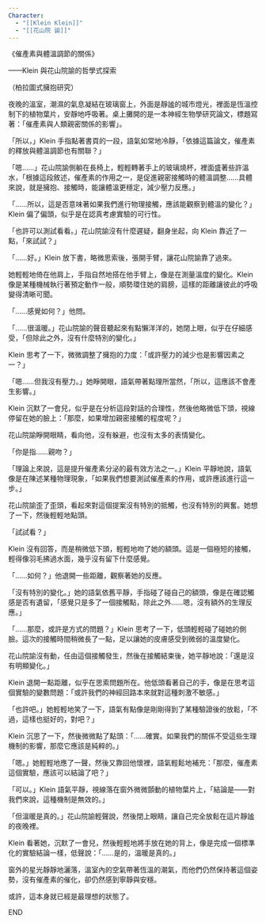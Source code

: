 ```yaml
---
Character:
  - "[[Klein Klein]]"
  - "[[花山院 諭]]"
---
```


《催產素與體溫調節的關係》

——Klein 與花山院諭的哲學式探索

（柏拉圖式擁抱研究）

夜晚的溫室，潮濕的氣息凝結在玻璃窗上，外面是靜謐的城市燈光，裡面是恆溫控制下的植物葉片，安靜地呼吸著。桌上攤開的是一本神經生物學研究論文，標題寫著：「催產素與人類親密關係的影響」。

「所以，」Klein 手指點著書頁的一段，語氣如常地冷靜，「依據這篇論文，催產素的釋放與體溫調節也有關聯？」

「嗯……」花山院諭側躺在長椅上，輕輕轉著手上的玻璃燒杯，裡面盛著些許溫水，「根據這段敘述，催產素的作用之一，是促進親密接觸時的體溫調整……具體來說，就是擁抱、接觸時，能讓體溫更穩定，減少壓力反應。」

「……所以，這是否意味著如果我們進行物理接觸，應該能觀察到體溫的變化？」Klein 偏了偏頭，似乎是在認真考慮實驗的可行性。

「也許可以測試看看。」花山院諭沒有什麼遲疑，翻身坐起，向 Klein 靠近了一點，「來試試？」

「……好。」Klein 放下書，略微思索後，張開手臂，讓花山院諭靠了過來。

她輕輕地倚在他肩上，手指自然地搭在他手臂上，像是在測量溫度的變化。Klein 像是某種機械執行著預定動作一般，順勢環住她的肩膀，這樣的距離讓彼此的呼吸變得清晰可聞。

「……感覺如何？」他問。

「……很溫暖。」花山院諭的聲音聽起來有點懶洋洋的，她閉上眼，似乎在仔細感受，「但除此之外，沒有什麼特別的變化。」

Klein 思考了一下，微微調整了擁抱的力度：「或許壓力的減少也是影響因素之一？」

「嗯……但我沒有壓力。」她睜開眼，語氣帶著點理所當然，「所以，這應該不會產生影響。」

Klein 沉默了一會兒，似乎是在分析這段對話的合理性，然後他略微低下頭，視線停留在她的臉上：「那麼，如果增加親密接觸的程度呢？」

花山院諭睜開眼睛，看向他，沒有躲避，也沒有太多的表情變化。

「你是指……親吻？」

「理論上來說，這是提升催產素分泌的最有效方法之一。」Klein 平靜地說，語氣像是在陳述某種物理現象，「如果我們想要測試催產素的作用，或許應該進行這一步。」

花山院諭歪了歪頭，看起來對這個提案沒有特別的抵觸，也沒有特別的興奮。她想了一下，然後輕輕地點頭。

「試試看？」

Klein 沒有回答，而是稍微低下頭，輕輕地吻了她的額頭。這是一個極短的接觸，輕得像羽毛拂過水面，幾乎沒有留下什麼感覺。

「……如何？」他退開一些距離，觀察著她的反應。

「沒有特別的變化。」她的語氣依舊平靜，手指碰了碰自己的額頭，像是在確認觸感是否有遺留，「感覺只是多了一個接觸點，除此之外……嗯，沒有額外的生理反應。」

「……那麼，或許是方式的問題？」Klein 思考了一下，低頭輕輕碰了碰她的側臉。這次的接觸時間稍微長了一點，足以讓她的皮膚感受到微弱的溫度變化。

花山院諭沒有動，任由這個接觸發生，然後在接觸結束後，她平靜地說：「還是沒有明顯變化。」

Klein 退開一點距離，似乎在思索問題所在。他低頭看著自己的手，像是在思考這個實驗的變數問題：「或許我們的神經回路本來就對這種刺激不敏感。」

「也許吧。」她輕輕地笑了一下，語氣有點像是剛剛得到了某種驗證後的放鬆，「不過，這樣也挺好的，對吧？」

Klein 沉思了一下，然後微微點了點頭：「……確實。如果我們的關係不受這些生理機制的影響，那麼它應該是純粹的。」

「嗯。」她輕輕地應了一聲，然後又靠回他懷裡，語氣輕鬆地補充：「那麼，催產素這個實驗，應該可以結論了吧？」

「可以。」Klein 語氣平靜，視線落在窗外微微顫動的植物葉片上，「結論是——對我們來說，這種機制是無效的。」

「但溫暖是真的。」花山院諭輕聲說，然後閉上眼睛，讓自己完全放鬆在這片靜謐的夜晚裡。

Klein 看著她，沉默了一會兒，然後輕輕地將手放在她的背上，像是完成一個標準化的實驗結論一樣，低聲說：「……是的，溫暖是真的。」

窗外的星光靜靜地灑落，溫室內的空氣帶著恆溫的潮氣，而他們仍然保持著這個姿勢，沒有催產素的催化，卻仍然感到寧靜與安穩。

或許，這本身就已經是最理想的狀態了。

END